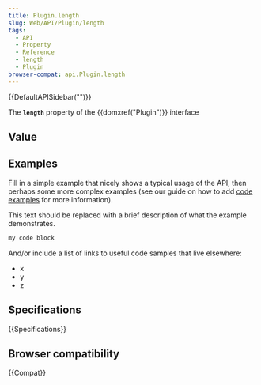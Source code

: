 ```yaml
---
title: Plugin.length
slug: Web/API/Plugin/length
tags:
  - API
  - Property
  - Reference
  - length
  - Plugin
browser-compat: api.Plugin.length
---
```

{{DefaultAPISidebar("")}}

The **`length`** property of the {{domxref("Plugin")}} interface 

## Value



## Examples

Fill in a simple example that nicely shows a typical usage of the API, then perhaps some more complex examples (see our guide on how to add [code examples](/en-US/docs/MDN/Contribute/Structures/Code_examples) for more information).

This text should be replaced with a brief description of what the example demonstrates.

```js
my code block
```

And/or include a list of links to useful code samples that live elsewhere:

*   x
*   y
*   z

## Specifications

{{Specifications}}

## Browser compatibility

{{Compat}}


